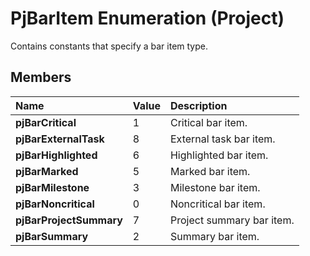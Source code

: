 
# PjBarItem Enumeration (Project)

Contains constants that specify a bar item type.


## Members



|**Name**|**Value**|**Description**|
|:-----|:-----|:-----|
| **pjBarCritical**|1|Critical bar item.|
| **pjBarExternalTask**|8|External task bar item.|
| **pjBarHighlighted**|6|Highlighted bar item.|
| **pjBarMarked**|5|Marked bar item.|
| **pjBarMilestone**|3|Milestone bar item.|
| **pjBarNoncritical**|0|Noncritical bar item.|
| **pjBarProjectSummary**|7|Project summary bar item.|
| **pjBarSummary**|2|Summary bar item.|

